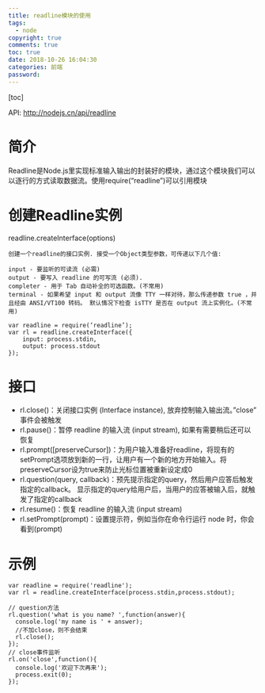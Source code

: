 ```yaml
---
title: readline模块的使用
tags:
  - node 
copyright: true
comments: true
toc: true
date: 2018-10-26 16:04:30
categories: 前端
password:
---
```


[toc]

API: http://nodejs.cn/api/readline

# 简介
Readline是Node.js里实现标准输入输出的封装好的模块，通过这个模块我们可以以逐行的方式读取数据流。使用require(“readline”)可以引用模块

# 创建Readline实例
readline.createInterface(options)
~~~
创建一个readline的接口实例. 接受一个Object类型参数，可传递以下几个值:

input - 要监听的可读流 (必需)
output - 要写入 readline 的可写流 (必须).
completer - 用于 Tab 自动补全的可选函数。(不常用)
terminal - 如果希望 input 和 output 流像 TTY 一样对待，那么传递参数 true ，并且经由 ANSI/VT100 转码。 默认情况下检查 isTTY 是否在 output 流上实例化。(不常用)

var readline = require(‘readline’); 
var rl = readline.createInterface({ 
    input: process.stdin, 
    output: process.stdout 
});
~~~

# 接口
* rl.close()：关闭接口实例 (Interface instance), 放弃控制输入输出流。”close” 事件会被触发
* rl.pause()：暂停 readline 的输入流 (input stream), 如果有需要稍后还可以恢复
* rl.prompt([preserveCursor])：为用户输入准备好readline，将现有的setPrompt选项放到新的一行，让用户有一个新的地方开始输入。将preserveCursor设为true来防止光标位置被重新设定成0
* rl.question(query, callback)：预先提示指定的query，然后用户应答后触发指定的callback。 显示指定的query给用户后，当用户的应答被输入后，就触发了指定的callback
* rl.resume()：恢复 readline 的输入流 (input stream)
* rl.setPrompt(prompt)：设置提示符，例如当你在命令行运行 node 时，你会看到(prompt)

# 示例
~~~
var readline = require('readline');
var rl = readline.createInterface(process.stdin,process.stdout);

// question方法
rl.question('what is you name? ',function(answer){
  console.log('my name is ' + answer);
  //不加close，则不会结束
  rl.close();
});
// close事件监听
rl.on('close',function(){
  console.log('欢迎下次再来');
  process.exit(0);
});
~~~